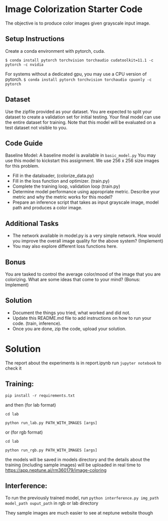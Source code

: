 # Image Colorization Starter Code
The objective is to produce color images given grayscale input image. 

## Setup Instructions
Create a conda environment with pytorch, cuda. 

`$ conda install pytorch torchvision torchaudio cudatoolkit=11.1 -c pytorch -c nvidia`

For systems without a dedicated gpu, you may use a CPU version of pytorch.
`$ conda install pytorch torchvision torchaudio cpuonly -c pytorch`

## Dataset
Use the zipfile provided as your dataset. You are expected to split your dataset to create a validation set for initial testing. Your final model can use the entire dataset for training. Note that this model will be evaluated on a test dataset not visible to you.

## Code Guide
Baseline Model: A baseline model is available in `basic_model.py` You may use this model to kickstart this assignment. We use 256 x 256 size images for this problem.
-	Fill in the dataloader, (colorize_data.py)
-	Fill in the loss function and optimizer. (train.py)
-	Complete the training loop, validation loop (train.py)
-	Determine model performance using appropriate metric. Describe your metric and why the metric works for this model? 
- Prepare an inference script that takes as input grayscale image, model path and produces a color image. 

## Additional Tasks 
- The network available in model.py is a very simple network. How would you improve the overall image quality for the above system? (Implement)
- You may also explore different loss functions here.

## Bonus
You are tasked to control the average color/mood of the image that you are colorizing. What are some ideas that come to your mind? (Bonus: Implement)

## Solution
- Document the things you tried, what worked and did not. 
- Update this README.md file to add instructions on how to run your code. (train, inference). 
- Once you are done, zip the code, upload your solution.  

# Solution

The report about the experiments is in report.ipynb run 
`jupyter notebook`
to check it

## Training:

`pip install -r requirements.txt`

and then
(for lab format)

`cd lab`

`python run_lab.py PATH_WITH_IMAGES [args]`

or (for rgb format)

`cd lab`

`python run_rgb.py PATH_WITH_IMAGES [args]`

the models will be saved in models directory and the details about the training (including sample images)
will be uploaded in real time to 
https://app.neptune.ai/rm360179/image-coloring

## Interference:

To run the previously trained model, run
`python interference.py img_path model_path ouput_path`
in rgb or lab directory

They sample images are much easier to see at neptune website though
